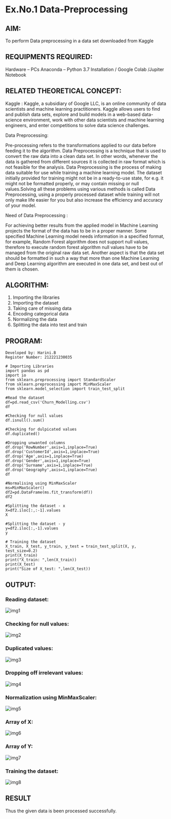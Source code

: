 # Ex.No.1 Data-Preprocessing
## AIM:
To perform Data preprocessing in a data set downloaded from Kaggle

## REQUIPMENTS REQUIRED:
Hardware – PCs
Anaconda – Python 3.7 Installation / Google Colab /Jupiter Notebook

## RELATED THEORETICAL CONCEPT:

Kaggle :
Kaggle, a subsidiary of Google LLC, is an online community of data scientists and machine learning practitioners. Kaggle allows users to find and publish data sets, explore and build models in a web-based data-science environment, work with other data scientists and machine learning engineers, and enter competitions to solve data science challenges.

Data Preprocessing:

Pre-processing refers to the transformations applied to our data before feeding it to the algorithm. Data Preprocessing is a technique that is used to convert the raw data into a clean data set. In other words, whenever the data is gathered from different sources it is collected in raw format which is not feasible for the analysis.
Data Preprocessing is the process of making data suitable for use while training a machine learning model. The dataset initially provided for training might not be in a ready-to-use state, for e.g. it might not be formatted properly, or may contain missing or null values.Solving all these problems using various methods is called Data Preprocessing, using a properly processed dataset while training will not only make life easier for you but also increase the efficiency and accuracy of your model.

Need of Data Preprocessing :

For achieving better results from the applied model in Machine Learning projects the format of the data has to be in a proper manner. Some specified Machine Learning model needs information in a specified format, for example, Random Forest algorithm does not support null values, therefore to execute random forest algorithm null values have to be managed from the original raw data set.
Another aspect is that the data set should be formatted in such a way that more than one Machine Learning and Deep Learning algorithm are executed in one data set, and best out of them is chosen.


## ALGORITHM:
1. Importing the libraries
2. Importing the dataset
3. Taking care of missing data
4. Encoding categorical data
5. Normalizing the data
6. Splitting the data into test and train

## PROGRAM:
```
Developed by: Harini.B
Register Number: 212221230035
```

```
# Importing Libraries
import pandas as pd
import io
from sklearn.preprocessing import StandardScaler
from sklearn.preprocessing import MinMaxScaler
from sklearn.model_selection import train_test_split

#Read the dataset
df=pd.read_csv('Churn_Modelling.csv')
df

#Checking for null values
df.isnull().sum()

#Checking for dulpicated values
df.duplicated()

#Dropping unwanted columns
df.drop('RowNumber',axis=1,inplace=True)
df.drop('CustomerId',axis=1,inplace=True)
df.drop('Age',axis=1,inplace=True)
df.drop('Gender',axis=1,inplace=True)
df.drop('Surname',axis=1,inplace=True)
df.drop('Geography',axis=1,inplace=True)
df

#Normalising using MinMaxScaler
ms=MinMaxScaler()
df2=pd.DataFrame(ms.fit_transform(df))
df2

#Splitting the dataset - x
X=df2.iloc[:,:-1].values
X

#Splitting the dataset - y
y=df2.iloc[:,-1].values
y

# Training the dataset
X_train, X_test, y_train, y_test = train_test_split(X, y, test_size=0.2)
print(X_train)
print("X_train: ",len(X_train))
print(X_test)
print("Size of X_test: ",len(X_test))
```

## OUTPUT:
### Reading dataset:
![img1](https://github.com/HariniBaskar/Ex.No.1---Data-Preprocessing/assets/93427253/afb06d33-65e1-44a7-9184-8fee734e94d3)

### Checking for null values:
![img2](https://github.com/HariniBaskar/Ex.No.1---Data-Preprocessing/assets/93427253/1b6e388e-e63f-4acd-9706-930669a81af7)

### Duplicated values:
![img3](https://github.com/HariniBaskar/Ex.No.1---Data-Preprocessing/assets/93427253/f4d4e344-57b8-4e5f-b9a6-68a4d0fb94d4)

### Dropping off irrelevant values:
![img4](https://github.com/HariniBaskar/Ex.No.1---Data-Preprocessing/assets/93427253/40236e2f-a19f-4fac-8293-01932c996b96)

### Normalization using MinMaxScaler:
![img5](https://github.com/HariniBaskar/Ex.No.1---Data-Preprocessing/assets/93427253/3943e13b-d7dc-4d16-865a-439935c8b903)

### Array of X:
![img6](https://github.com/HariniBaskar/Ex.No.1---Data-Preprocessing/assets/93427253/3f69863a-c4c5-4d0f-8488-ad507f05051d)

### Array of Y:
![img7](https://github.com/HariniBaskar/Ex.No.1---Data-Preprocessing/assets/93427253/8d299634-5966-4a83-8125-1caa1f93e9a5)

### Training the dataset:
![img8](https://github.com/HariniBaskar/Ex.No.1---Data-Preprocessing/assets/93427253/377f7638-613a-4d54-8dee-bd12077ee5cf)

## RESULT
Thus the given data is been processed successfully.
